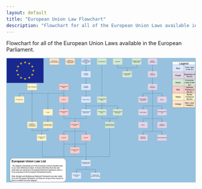 ```yaml
---
layout: default
title: "European Union Law Flowchart"
description: "Flowchart for all of the European Union Laws available in the European Parliament"
---
```


Flowchart for all of the European Union Laws available in the European Parliament.

![European_Union_Diagram.drawio_6_](../uploads/f7648d87fcd84d0ebe3dfcd9596a3ee0/European_Union_Diagram.drawio_6_.png)
